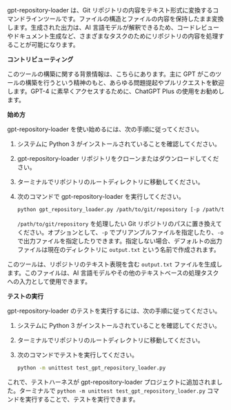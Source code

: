 gpt-repository-loader は、Git リポジトリの内容をテキスト形式に変換するコマンドラインツールです。ファイルの構造とファイルの内容を保持したまま変換します。生成された出力は、AI 言語モデルが解釈できるため、コードレビューやドキュメント生成など、さまざまなタスクのためにリポジトリの内容を処理することが可能になります。

**コントリビューティング**

このツールの構築に関する背景情報は、こちらにあります。主に GPT がこのツールの構築を行うという精神のもと、あらゆる問題提起やプルリクエストを歓迎します。GPT-4 に素早くアクセスするために、ChatGPT Plus の使用をお勧めします。

**始め方**

gpt-repository-loader を使い始めるには、次の手順に従ってください。

1. システムに Python 3 がインストールされていることを確認してください。
2. gpt-repository-loader リポジトリをクローンまたはダウンロードしてください。
3. ターミナルでリポジトリのルートディレクトリに移動してください。
4. 次のコマンドで gpt-repository-loader を実行してください。
    
    ```bash
    python gpt_repository_loader.py /path/to/git/repository [-p /path/to/preamble.txt] [-o /path/to/output_file.txt]
    
    ```
    
    `/path/to/git/repository` を処理したい Git リポジトリのパスに置き換えてください。オプションとして、`-p` でプリアンブルファイルを指定したり、`-o` で出力ファイルを指定したりできます。指定しない場合、デフォルトの出力ファイルは現在のディレクトリに `output.txt` という名前で作成されます。
    

このツールは、リポジトリのテキスト表現を含む `output.txt` ファイルを生成します。このファイルは、AI 言語モデルやその他のテキストベースの処理タスクへの入力として使用できます。

**テストの実行**

gpt-repository-loader のテストを実行するには、次の手順に従ってください。

1. システムに Python 3 がインストールされていることを確認してください。
2. ターミナルでリポジトリのルートディレクトリに移動してください。
3. 次のコマンドでテストを実行してください。
    
    ```bash
    python -m unittest test_gpt_repository_loader.py
    
    ```
    

これで、テストハーネスが gpt-repository-loader プロジェクトに追加されました。ターミナルで `python -m unittest test_gpt_repository_loader.py` コマンドを実行することで、テストを実行できます。
